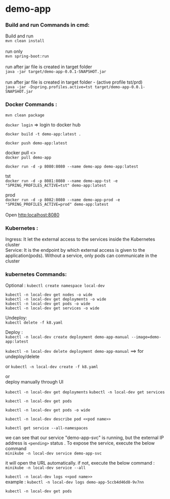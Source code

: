 # demo-app

### Build and run  Commands in cmd:

Build and run
<br>
`mvn clean install`
<br><br>
run only
<br>
`mvn spring-boot:run`
<br>
<br>
run after  jar file is created in target folder
<br>
`java -jar target/demo-app-0.0.1-SNAPSHOT.jar`
<br>
<br>
run after jar file is created in target folder - (active profile tst/prd)
<br>
``java -jar -Dspring.profiles.active=tst target/demo-app-0.0.1-SNAPSHOT.jar``

### Docker Commands :
`mvn clean package`

`docker login` => login to docker hub

`docker build -t demo-app:latest .`

`docker push demo-app:latest`



docker pull <<image path>>
<br>
`docker pull demo-app`

`docker run -d -p 8080:8080 --name demo-app demo-app:latest`
  
tst
<br>
`docker run -d -p 8081:8080 --name demo-app-tst -e "SPRING_PROFILES_ACTIVE=tst" demo-app:latest`
  
prod
<br>
`docker run -d -p 8082:8080 --name demo-app-prod -e "SPRING_PROFILES_ACTIVE=prod" demo-app:latest`
<br>
<br>
Open 
[http:localhost:8080](http:localhost:8080)

### Kubernetes :
Ingress: It let the external access to the services inside the Kubernetes cluster <br>
Service: It is the endpoint by which external access is given to the application(pods). Without a service, only pods can communicate in the cluster



### kubernetes Commands:

Optional :   `kubectl create namespace local-dev`
<br>

`kubectl -n local-dev get nodes -o wide`
 <br>
 `kubectl -n local-dev get deployments -o wide`
 <br>
 `kubectl -n local-dev get pods -o wide`
 <br>
 `kubectl -n local-dev get services -o wide`
<br>

Undeploy:
<br>
`kubectl delete -f k8.yaml`


Deploy :
<br>
 `kubectl -n local-dev create deployment demo-app-manual --image=demo-app:latest`
 
 `kubectl -n local-dev delete deployment demo-app-manual` ==> for undeploy/delete
 
 or 
 `kubectl -n local-dev create -f k8.yaml`

or <br>
  deploy manually through UI

`kubectl -n local-dev get deployments`
`kubectl -n local-dev get services`


`kubectl -n local-dev get pods`

`kubectl -n local-dev get pods -o wide`

`kubectl -n local-dev describe pod <<pod name>>`

`kubectl get service --all-namespaces`

we can see that our service "demo-app-svc" is running, but the external IP address is `<pending>` status . To expose the service, execute the below command <br>
`minikube -n local-dev service demo-app-svc`

 it will open the URL automatically. if not, execute the below command : <br>
 `minikube -n local-dev service --all`

`kubectl -n local-dev logs <<pod name>>`
<br> example : `kubectl -n local-dev logs demo-app-5ccb4d46d8-9v7nn`

`kubectl -n local-dev get pods`